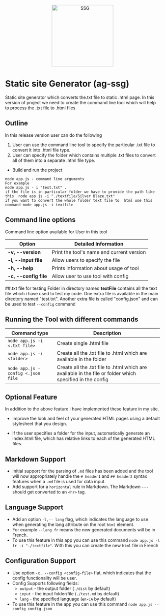  <p align="center">
  <img src="https://user-images.githubusercontent.com/69475280/211734719-f692570e-3a96-4cb0-b9f9-c608abb79e91.jpg" alt="SSG" width="200px">
 </p>

# Static site Generator (ag-ssg)

Static site generator which converts the.txt file to static .html page. In this version of project we need to create the command line tool which will help to process the .txt file to .html files

## Outline

In this release version user can do the following

1. User can use the command line tool to specify the particular .txt file to convert it into .html file type.
2. User can specify the folder which contains multiple .txt files to convert all of them into a separate .html file type.

- Build and run the project

```
node app.js - command line arguments
For example
node app.js - i "test.txt" .
if the file is in particular folder we have to provide the path like this  node app.js -i "./textfile/Silver Blaze.txt"
if you want to convert the whole folder text file to  html use this command node app.js -i textfile
```

## Command line options

Command line option available for User in this tool

| Option                | Detailed Information                      |
| --------------------- | ----------------------------------------- |
| **-v, --version**     | Print the tool's name and current version |
| **-i, --input file**  | Allow users to specify the file           |
| **-h, --help**        | Prints information about usage of tool    |
| **-c, --config file** | Allow user to use tool with config        |

##.txt file for testing
Folder in directory named **textFile** contains all the text file which i have used to test my code.
One extra file is available in the main directory named "test.txt".
Another extra file is called "config.json" and can be used to test `--config` command

## Running the Tool with different commands

| Command type                      | Description                                                                                               |
| --------------------------------- | --------------------------------------------------------------------------------------------------------- |
| `node app.js -i <.txt file>`      | Create single .html file                                                                                  |
| `node app.js -i <folder>`         | Create all the .txt file to .html which are available in the folder                                       |
| `node app.js -config <.json file` | Create all the .txt file to .html which are available in the file or folder which specified in the config |

## Optional Feature

In addition to the above feature i have implemented these feature in my site.

- Improve the look and feel of your generated HTML pages using a default stylesheet that you design.

- if the user specifies a folder for the input, automatically generate an index.html file, which has relative links to each of the generated HTML files.

## Markdown Support

- Initial support for the parsing of `.md` files has been added and the tool will now appropriately handle the `# header1` and `## header2` syntax features when a `.md` file is used for data input.
- Add support for a `horizontal` rule in Markdown. The Markdown `---` should get converted to an `<hr>` tag.

## Language Support

- Add an option `-l,-- lang` flag, which indicates the language to use when generating the lang attribute on the root `html` element.
- For example `--lang fr` means the new generated documents will be in French.
- To use this feature in this app you can use this command `node app.js -l fr -i "./textfile"`. With this you can create the new `html` file in French

## Configuration Support

- Use option `-c, --config <config-file>` flat, which indicates that the config functionality will be user.
- Config Supports following fields:
  - `output` - the output folder (`./dist` by default)
  - `input` - the input folder/file (`./test.md` by default)
  - `lang` - the specified language (`en-CA` by default)
- To use this feature in the app you can use this command `node app.js --config config.json`
